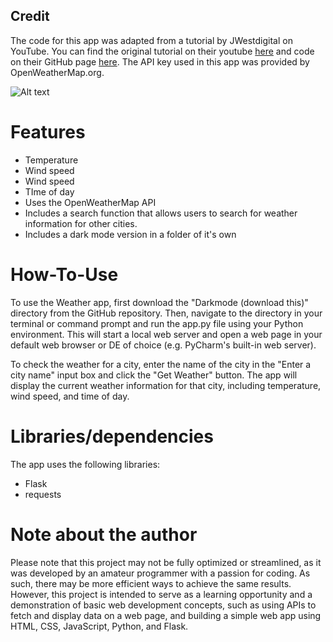 ## Credit
The code for this app was adapted from a tutorial by JWestdigital on YouTube. You can find the original tutorial on their youtube [here](https://www.youtube.com/watch?v=baWzHKfrvqw) and code on their GitHub page [here](https://github.com/arpanneupane19/Python-Weather-App-Tutorial). The API key used in this app was provided by OpenWeatherMap.org.

![Alt text](https://i.imgur.com/g9BRdHt.png)


# Features

- Temperature
- Wind speed
- Wind speed
- TIme of day
- Uses the OpenWeatherMap API
- Includes a search function that allows users to search for weather information for other cities.
- Includes a dark mode version in a folder of it's own

# How-To-Use

To use the Weather app, first download the "Darkmode (download this)" directory from the GitHub repository. Then, navigate to the directory in your terminal or command prompt and run the app.py file using your Python environment. This will start a local web server and open a web page in your default web browser or DE of choice (e.g. PyCharm's built-in web server).

To check the weather for a city, enter the name of the city in the "Enter a city name" input box and click the "Get Weather" button. The app will display the current weather information for that city, including temperature, wind speed, and time of day.

# Libraries/dependencies

The app uses the following libraries:

- Flask
- requests

# Note about the author
Please note that this project may not be fully optimized or streamlined, as it was developed by an amateur programmer with a passion for coding. As such, there may be more efficient ways to achieve the same results. However, this project is intended to serve as a learning opportunity and a demonstration of basic web development concepts, such as using APIs to fetch and display data on a web page, and building a simple web app using HTML, CSS, JavaScript, Python, and Flask.

